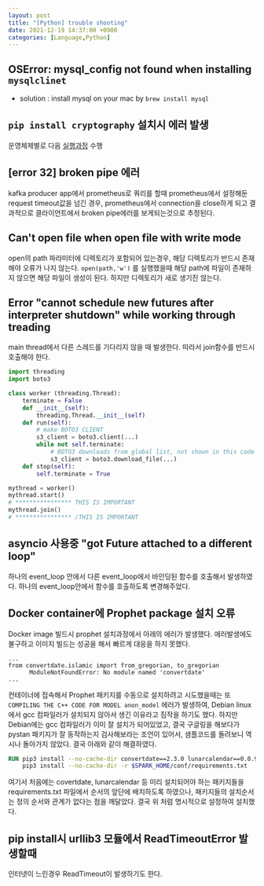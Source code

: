 ```yaml
---
layout: post
title: "[Python] trouble shooting"
date: 2021-12-19 14:37:00 +0900
categories: [Language,Python]
---
```


## OSError: mysql_config not found when installing ```mysqlclinet```
- solution : install mysql on your mac by ```brew install mysql```

## `pip install cryptography` 설치시 에러 발생
운영체제별로 다음 [실행과정](https://cryptography.io/en/3.4.8/installation.html) 수행

## [error 32] broken pipe 에러
kafka producer app에서 prometheus로 쿼리를 할때 prometheus에서 설정해둔 request timeout값을 넘긴 경우, prometheus에서 connection을 close하게 되고 결과적으로 클라이언트에서 broken pipe에러를 보게되는것으로 추정된다.

## Can't open file when open file with write mode

open의 path 파라미터에 디렉토리가 포함되어 있는경우, 해당 디렉토리가 반드시 존재해야 오류가 나지 않는다. `open(path,'w')` 를 실행했을때 해당 path에 파일이 존재하지 않으면 해당 파일이 생성이 된다. 하지만 디렉토리가 새로 생기진 않는다.

## Error "cannot schedule new futures after interpreter shutdown" while working through treading

main thread에서 다른 스레드를 기다리지 않을 때 발생한다. 따라서 join함수를 반드시 호출해야 한다.

``` python
import threading
import boto3

class worker (threading.Thread):
    terminate = False
    def __init__(self):
        threading.Thread.__init__(self)
    def run(self):
        # make BOTO3 CLIENT
        s3_client = boto3.client(...)
        while not self.terminate:
            # BOTO3 downloads from global list, not shown in this code
            s3_client = boto3.download_file(...)
    def stop(self):
        self.terminate = True

mythread = worker()
mythread.start()
# **************** THIS IS IMPORTANT
mythread.join()
# **************** /THIS IS IMPORTANT
```

## asyncio 사용중 "got Future <Future pending> attached to a different loop"
하나의 event_loop 안에서 다른 event_loop에서 바인딩된 함수를 호출해서 발생하였다. 하나의 event_loop안에서 함수를 호출하도록 변경해주었다.

## Docker container에 Prophet package 설치 오류

Docker image 빌드시 prophet 설치과정에서 아래의 에러가 발생했다. 에러발생에도 불구하고 이미지 빌드는 성공을 해서 빠르게 대응을 하지 못했다.

``` 
...
from convertdate.islamic import from_gregorian, to_gregorian
      ModuleNotFoundError: No module named 'convertdate'
...
```

컨테이너에 접속해서 Prophet 패키지를 수동으로 설치하려고 시도했을때는 또 `COMPILING THE C++ CODE FOR MODEL anon_model` 에러가 발생하여, Debian linux에서 gcc 컴파일러가 설치되지 않아서 생긴 이유라고 짐작을 하기도 했다. 하지만 Debian에는 gcc 컴파일러가 이미 잘 설치가 되어있었고, 결국 구글링을 해보다가 pystan 패키지가 잘 동작하는지 검사해보라는 조언이 있어서, 샘플코드를 돌려보니 역시나 돌아가지 않았다. 결국 아래와 같이 해결하였다.

``` Dockerfile
RUN pip3 install --no-cache-dir convertdate==2.3.0 lunarcalendar==0.0.9 holidays==0.10.3 cython==0.29.21 pystan==2.19.1.1 pandas==0.23.4 && \
    pip3 install --no-cache-dir -r $SPARK_HOME/conf/requirements.txt
```

여기서 처음에는 covertdate, lunarcalendar 등 미리 설치되어야 하는 패키지들을 requirements.txt 파일에서 순서의 앞단에 배치하도록 하였으나, 패키지들의 설치순서는 정의 순서와 관계가 없다는 점을 깨달았다. 결국 위 처럼 명시적으로 설정하여 설치했다.

## pip install시 urllib3 모듈에서 ReadTimeoutError 발생할때

인터넷이 느린경우 ReadTimeout이 발생하기도 한다.
